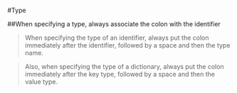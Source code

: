 #Type

##When specifying a type, always associate the colon with the identifier
> When specifying the type of an identifier, always put the colon immediately after the identifier, followed by a space and then the type name.

> Also, when specifying the type of a dictionary, always put the colon immediately after the key type, followed by a space and then the value type.

